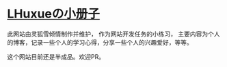 # [LHuxueの小册子](https://huxue-ling.github.io/huxueweb/LHuxueの小册子/MainPage/index.html)


此网站由灵狐雪倾情制作并维护， 作为网站开发任务的小练习， 主要内容为个人的博客，记录一些个人的学习心得，分享一些个人的兴趣爱好，等等。

这个网站目前还是半成品。欢迎PR。

